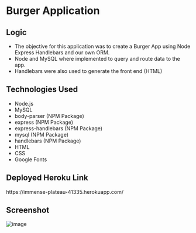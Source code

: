 <h1> Burger Application </h1>

<h2> Logic </h2>
<ul>
  <li>The objective for this application was to create a Burger App using Node Express Handlebars and our own ORM. </li>
  <li>Node and MySQL where implemented to query and route data to the app. </li>
  <li>Handlebars were also used to generate the front end (HTML) </li>
</ul>

<h2> Technologies Used </h2>
<ul>
  <li>Node.js</li>
  <li>MySQL</li>
  <li>body-parser (NPM Package) </li>
  <li>express (NPM Package) </li>
  <li> express-handlebars (NPM Package) </li>
  <li>mysql (NPM Package) </li>
  <li>handlebars (NPM Package) </li>
  <li>HTML </li>
  <li>CSS </li>
  <li>Google Fonts </li>
</ul>

<h2> Deployed Heroku Link </h2>

<p> https://immense-plateau-41335.herokuapp.com/ </p>

<h2> Screenshot </h2>

![image](https://user-images.githubusercontent.com/43662571/58925031-e5641c00-86fa-11e9-9ae4-d6e0990d943b.png)
    
